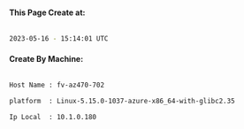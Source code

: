 
   
#### This Page Create at:

```bash

2023-05-16 - 15:14:01 UTC

```

#### Create By Machine:

```bash

Host Name : fv-az470-702

platform  : Linux-5.15.0-1037-azure-x86_64-with-glibc2.35

Ip Local  : 10.1.0.180

```

